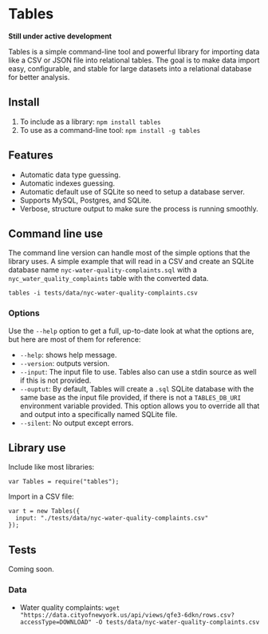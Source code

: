 # Tables

**Still under active development**

Tables is a simple command-line tool and powerful library for importing data like a CSV or JSON file into relational tables.  The goal is to make data import easy, configurable, and stable for large datasets into a relational database for better analysis.

## Install

1. To include as a library: `npm install tables`
1. To use as a command-line tool: `npm install -g tables`

## Features

* Automatic data type guessing.
* Automatic indexes guessing.
* Automatic default use of SQLite so need to setup a database server.
* Supports MySQL, Postgres, and SQLite.
* Verbose, structure output to make sure the process is running smoothly.

## Command line use

The command line version can handle most of the simple options that the library uses.  A simple example that will read in a CSV and create an SQLite database name `nyc-water-quality-complaints.sql` with a `nyc_water_quality_complaints` table with the converted data.

```
tables -i tests/data/nyc-water-quality-complaints.csv
```

### Options

Use the `--help` option to get a full, up-to-date look at what the options are, but here are most of them for reference:

* `--help`: shows help message.
* `--version`: outputs version.
* `--input`: The input file to use.  Tables also can use a stdin source as well if this is not provided.
* `--ouptut`: By default, Tables will create a `.sql` SQLite database with the same base as the input file provided, if there is not a `TABLES_DB_URI` environment variable provided.  This option allows you to override all that and output into a specifically named SQLite file.
* `--silent`: No output except errors.


## Library use

Include like most libraries:

```
var Tables = require("tables");
```

Import in a CSV file:

```
var t = new Tables({
  input: "./tests/data/nyc-water-quality-complaints.csv"
});
```

## Tests

Coming soon.


### Data

* Water quality complaints: `wget "https://data.cityofnewyork.us/api/views/qfe3-6dkn/rows.csv?accessType=DOWNLOAD" -O tests/data/nyc-water-quality-complaints.csv`
